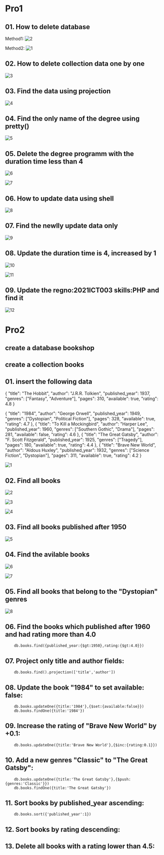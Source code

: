 # Pro1

## 01. How to delete database

Method1: 
![2](https://github.com/user-attachments/assets/7aba12a5-00c2-44b7-95a6-4d3c69b544ec)

Method2:
![1](https://github.com/user-attachments/assets/6d87d389-6523-483f-8033-c380a29e401a)
	

## 02. How to delete collection data one by one

![3](https://github.com/user-attachments/assets/0aebc5d5-cd7c-4cab-8c3d-2ff402651629)
	

## 03. Find the data using projection

![4](https://github.com/user-attachments/assets/02f33372-70c0-4be9-8e49-348a050f14a7)


## 04. Find the only name of the degree using pretty()

![5](https://github.com/user-attachments/assets/97f45138-2521-4437-9fdd-63607c9e251b)


## 05. Delete the degree programm with the duration time less than 4

![6](https://github.com/user-attachments/assets/a662ebce-7526-40bf-bb4e-26e84bb93816)


![7](https://github.com/user-attachments/assets/ca355b1f-6f07-40e9-a2b1-1bf6fe2a6290)


## 06. How to update data using shell

![8](https://github.com/user-attachments/assets/d530b314-71dc-45ee-8409-ecb7100060d6)

		
## 07. Find the newlly update data only


![9](https://github.com/user-attachments/assets/44509c44-4cd3-4838-b694-d4ebf046a85c)


## 08. Update the duration time is 4, increased by 1


![10](https://github.com/user-attachments/assets/eb1cb0d3-f826-4ea9-9ea7-c776884cbecf)


![11](https://github.com/user-attachments/assets/43ec97d3-e189-4757-b326-487b6e42fe50)

		
## 09. Update the regno:2021ICT003 skills:PHP and find it

![12](https://github.com/user-attachments/assets/e7472271-bcab-465c-bafe-dbc8bd378f56)


# Pro2

## create a database bookshop
## create a collection books

## 01. insert the following data 
{
  "title": "The Hobbit",
  "author": "J.R.R. Tolkien",
  "published_year": 1937,
  "genres": ["Fantasy", "Adventure"],
  "pages": 310,
  "available": true,
  "rating": 4.8
}

  {
    "title": "1984",
    "author": "George Orwell",
    "published_year": 1949,
    "genres": ["Dystopian", "Political Fiction"],
    "pages": 328,
    "available": true,
    "rating": 4.7
  },
  {
    "title": "To Kill a Mockingbird",
    "author": "Harper Lee",
    "published_year": 1960,
    "genres": ["Southern Gothic", "Drama"],
    "pages": 281,
    "available": false,
    "rating": 4.6
  },
  {
    "title": "The Great Gatsby",
    "author": "F. Scott Fitzgerald",
    "published_year": 1925,
    "genres": ["Tragedy"],
    "pages": 180,
    "available": true,
    "rating": 4.4
  },
  {
    "title": "Brave New World",
    "author": "Aldous Huxley",
    "published_year": 1932,
    "genres": ["Science Fiction", "Dystopian"],
    "pages": 311,
    "available": true,
    "rating": 4.2
  }


![1](https://github.com/user-attachments/assets/48606b29-26b8-46c8-8d18-97f39aa1e4a6)

  

## 02. Find all books 

![2](https://github.com/user-attachments/assets/d71a4f1e-dd5a-4b64-ae07-d969ad67fda4)


![3](https://github.com/user-attachments/assets/fea16703-8fd7-49b1-acc7-c2ee3ac0254b)


![4](https://github.com/user-attachments/assets/764340b3-c3d3-4dea-94fc-6da034170c93)



## 03. Find all books published after 1950 

![5](https://github.com/user-attachments/assets/124ccb06-b55b-450d-bfbd-276c49239a68)


## 04. Find the avilable books 

![6](https://github.com/user-attachments/assets/04d0f988-8f60-4cca-bf99-8599e0c620ec)


![7](https://github.com/user-attachments/assets/40992fea-b5fd-4b74-8f36-fb249046070a)

		
## 05. Find all books that belong to the "Dystopian" genres 

![8](https://github.com/user-attachments/assets/50446c55-a617-4728-b68d-b361909dc8d2)

		
## 06. Find the books which published after 1960 and had rating more than 4.0

		db.books.find({published_year:{$gt:1950},rating:{$gt:4.0}})

## 07. Project only title and author fields:

		db.books.find().projection(['title','author'])
		
## 08. Update the book "1984" to set available: false:

		db.books.updateOne({title:'1984'},{$set:{available:false}})
		db.books.findOne({title:'1984'})

## 09. Increase the rating of "Brave New World" by +0.1:

		db.books.updateOne({title:'Brave New World'},{$inc:{rating:0.1}})

## 10. Add a new genres "Classic" to "The Great Gatsby":

		db.books.updateOne({title:'The Great Gatsby'},{$push:{genres:'Classic'}})
		db.books.findOne({title:'The Great Gatsby'})

## 11. Sort books by published_year ascending:

		db.books.sort({'published_year':1})

## 12. Sort books by rating descending:

		

## 13. Delete all books with a rating lower than 4.5:
 
		
